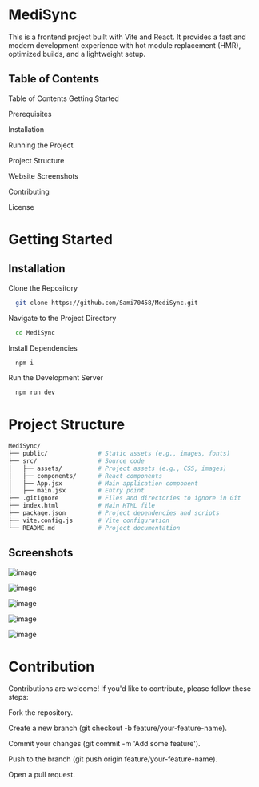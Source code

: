 

# MediSync

This is a frontend project built with Vite and React. It provides a fast and modern development experience with hot module replacement (HMR), optimized builds, and a lightweight setup.



## Table of Contents
Table of Contents
Getting Started

Prerequisites

Installation

Running the Project

Project Structure

Website Screenshots

Contributing

License

# Getting Started
 ## Installation
 

Clone the Repository

```bash
  git clone https://github.com/Sami70458/MediSync.git

```
Navigate to the Project Directory
```bash
  cd MediSync
```
Install Dependencies
```bash
  npm i
```
Run the Development Server
```bash
  npm run dev
``` 
# Project Structure
   ```bash
  MediSync/
├── public/              # Static assets (e.g., images, fonts)
├── src/                 # Source code
│   ├── assets/          # Project assets (e.g., CSS, images)
│   ├── components/      # React components
│   ├── App.jsx          # Main application component
│   ├── main.jsx         # Entry point
├── .gitignore           # Files and directories to ignore in Git
├── index.html           # Main HTML file
├── package.json         # Project dependencies and scripts
├── vite.config.js       # Vite configuration
└── README.md            # Project documentation
```

## Screenshots
![image](https://github.com/user-attachments/assets/89436f85-8299-4705-83ff-8a1ea6589f90)

![image](https://github.com/user-attachments/assets/a00dfa1e-30f4-47a6-a118-3e8b14ac639e)

![image](https://github.com/user-attachments/assets/e4c6a4f0-ce0c-47bf-af01-8aa5fe090a97)

![image](https://github.com/user-attachments/assets/b0d3f244-ac33-4fed-af4e-053556e719fd)

![image](https://github.com/user-attachments/assets/3fe7ff6a-d247-40ac-b85e-1ff31547e828)

# Contribution

Contributions are welcome! If you'd like to contribute, please follow these steps:

Fork the repository.

Create a new branch (git checkout -b feature/your-feature-name).

Commit your changes (git commit -m 'Add some feature').

Push to the branch (git push origin feature/your-feature-name).

Open a pull request.









